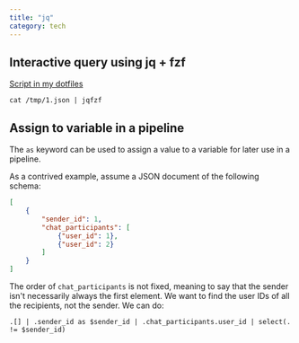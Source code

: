 ```yaml
---
title: "jq"
category: tech
---
```


## Interactive query using jq + fzf

[Script in my dotfiles](https://github.com/benjaminheng/dotfiles/blob/master/bin/bin/jqfzf)

```
cat /tmp/1.json | jqfzf
```

## Assign to variable in a pipeline

The `as` keyword can be used to assign a value to a variable for later use in a
pipeline.

As a contrived example, assume a JSON document of the following schema:

```json
[
    {
        "sender_id": 1,
        "chat_participants": [
            {"user_id": 1},
            {"user_id": 2}
        ]
    }
]
```

The order of `chat_participants` is not fixed, meaning to say that the sender
isn't necessarily always the first element. We want to find the user IDs of all
the recipients, not the sender. We can do:

```
.[] | .sender_id as $sender_id | .chat_participants.user_id | select(. != $sender_id)
```
